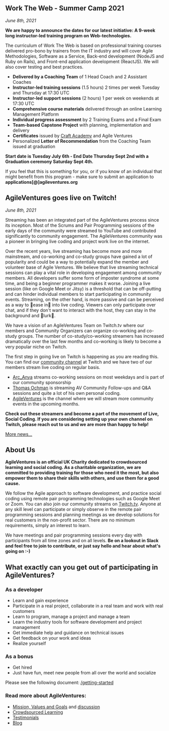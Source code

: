 ## Work The Web - Summer Camp 2021

_June 8th, 2021_

**We are happy to announce the dates for our latest initiative: A 9-week long instructor-led training program on Web-technologies.**

The curriculum of Work The Web is based on professional training courses delivered pro-bono by trainers from the IT industry and will cover Agile Methodologies, Software as a Service, Back-end development (NodeJS and Ruby on Rails), and Front-end application development (ReactJS). We will also cover testing and best practices.

* **Delivered by a Coaching Team** of 1 Head Coach and 2 Assistant Coaches
* **Instructor-led training sessions** (1.5 hours) 2 times per week Tuesday and Thursday at 17:30 UTC
* **Instructor-led support sessions** (2 hours) 1 per week on weekends at 17:30 UTC
* **Comprehensive course materials** delivered through an online Learning Management Platform
* **Individual progress assessment** by 2 Training Exams and a Final Exam
* **Team-based Capstone Project** with planning, implementation and delivery
* **Certificates** issued by [Craft Academy](https://www.craftacademy.se/english/) and Agile Ventures
* Personalized **Letter of Recommendation** from the Coaching Team issued at graduation

**Start date is Tuesday July 6th - End Date Thursday Sept 2nd with a Graduation ceremony Saturday Sept 4th.**

If you feel that this is something for you, or if you know of an individual that might benefit from this program - make sure to submit an application to **applications[@]agileventures.org**

## AgileVentures goes live on Twitch!

_June 8th, 2021_

Streaming has been an integrated part of the AgileVentures process since its inception. Most of the Scrums and Pair Programming sessions of the early days of the community were streamed to YouTube and contributed significantly to community engagement. The AgileVentures community was a pioneer in bringing live coding and project work live on the internet. 

Over the recent years, live streaming has become more and more mainstream, and co-working and co-study groups have gained a lot of popularity and could be a way to potentially expand the member and volunteer base of Agile Ventures. We believe that live streaming technical sessions can play a vital role in developing engagement among community members. All developers suffer some form of imposter syndrome at some time, and being a beginner programmer makes it worse. Joining a live session (like on Google Meet or Jitsy) is a threshold that can be off-putting and can hinder individual members to start participating in community events. Streaming, on the other hand, is more passive and can be perceived as a way to ease in into live coding. Viewers can only participate over chat, and if they don't want to interact with the host, they can stay in the background and lurk.

We have a vision of an AgileVentures Team on Twitch.tv where our members and Community Organizers can organize co-working and co-study groups. The number of co-study/co-working streamers has increased dramatically over the last few months and co-working is likely to become a very popular niche on Twitch.

The first step in going live on Twitch is happening as you are reading this. You can find our [community channel](https://www.twitch.tv/agileventures) at Twitch and we have two of our members stream live coding on regular basis. 

* [Arc_Anya](https://www.twitch.tv/arc_anya) streams co-working sessions on most weekdays and is part of our community sponsorship
* [Thomas Ochman](https://www.twitch.tv/thomas_ochman) is streaming AV Community Follow-ups and Q&A sessions and quite a lot of his own personal coding. 
* [AgileVentures](https://www.twitch.tv/agileventures) is the channel where we will stream more community events in the upcoming months.

**Check out these streamers and become a part of the movement of Live, Social Coding. If you are considering setting up your own channel on Twitch, please reach out to us and we are more than happy to help!**



[More news...](/news)


## About Us

**AgileVentures is an official UK Charity dedicated to crowdsourced learning and social coding. As a charitable organization, we are committed to providing training for those who need it the most, but also empower them to share their skills with others, and use them for a good cause.** 

We follow the Agile approach to software development, and practice social coding using remote pair programming technologies such as Google Meet or Zoom. You can also join our community streams on [Twitch.tv](https://www.twitch.tv/agileventures). Anyone at any skill level can participate or simply observe in the remote pair programming sessions and planning meetings as we develop solutions for real customers in the non-profit sector. There are no minimum requirements, simply an interest to learn.

We have meetings and pair programming sessions every day with participants from all time zones and on all levels. **Be on a lookout in Slack and feel free to join to contribute, or just say hello and hear about what's going on :-)**


## What exactly can you get out of participating in AgileVentures?

### As a developer

- Learn and gain experience
- Participate in a real project, collaborate in a real team and work with real customers
- Learn to program, manage a project and manage a team
- Learn the industry tools for software development and project management
- Get immediate help and guidance on technical issues
- Get feedback on your work and ideas
- Realize yourself

### As a bonus

- Get hired
- Just have fun, meet new people from all over the world and socialize

Please see the following document: [/getting-started](/getting-started)

### Read more about AgileVentures:

- [Mission, Values and Goals](/projects/agileventures-community/documents/mission-statement) and [discussion](https://agileventures.slack.com/messages)
- [Crowdsourced Learning](/articles/crowdsourced-learning)
- [Testimonials](/articles/testimonials)
- [Blog](http://nonprofits.agileventures.org/blog/)
